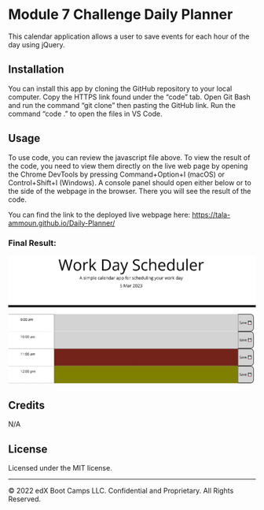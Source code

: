 # Module 7 Challenge Daily Planner

This calendar application allows a user to save events for each hour of the day using jQuery.
  
## Installation

You can install this app by cloning the GitHub repository to your local computer. Copy the HTTPS link found under the “code” tab. Open Git Bash and run the command “git clone” then pasting the GitHub link. Run the command “code .” to open the files in VS Code. 

## Usage

To use code, you can review the javascript file above. To view the result of the code, you need to view them directly on the live web page by opening the Chrome DevTools by pressing Command+Option+I (macOS) or Control+Shift+I (Windows). A console panel should open either below or to the side of the webpage in the browser. There you will see the result of the code.

You can find the link to the deployed live webpage here: 
https://tala-ammoun.github.io/Daily-Planner/


### Final Result:
![planner](images/pic1.jpg)


## Credits

N/A 

## License

Licensed under the MIT license.

---
© 2022 edX Boot Camps LLC. Confidential and Proprietary. All Rights Reserved.
